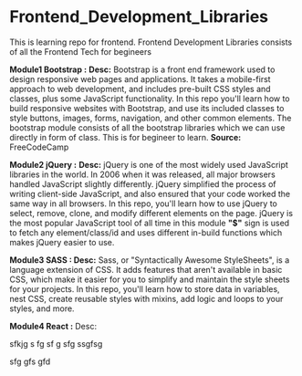# Frontend_Development_Libraries
This is learning repo for frontend. Frontend Development Libraries consists of all the Frontend Tech for begineers

**Module1 Bootstrap :**
**Desc:**
Bootstrap is a front end framework used to design responsive web pages and applications. It takes a mobile-first approach to web development, and includes pre-built CSS styles and classes, plus some JavaScript functionality.
In this repo you'll learn how to build responsive websites with Bootstrap, and use its included classes to style buttons, images, forms, navigation, and other common elements.
The bootstrap module consists of all the bootstrap libraries which we can use directly in form of class. This is for begineer to learn.
**Source:** FreeCodeCamp

**Module2 jQuery :**
**Desc:**
jQuery is one of the most widely used JavaScript libraries in the world.
In 2006 when it was released, all major browsers handled JavaScript slightly differently. jQuery simplified the process of writing client-side JavaScript, and also ensured that your code worked the same way in all browsers.
In this repo, you'll learn how to use jQuery to select, remove, clone, and modify different elements on the page.
jQuery is the most popular JavaScript tool of all time in this module **"$"** sign is used to fetch any element/class/id and uses different in-build functions which makes jQuery easier to use.

**Module3 SASS : 
Desc:**
Sass, or "Syntactically Awesome StyleSheets", is a language extension of CSS. It adds features that aren't available in basic CSS, which make it easier for you to simplify and maintain the style sheets for your projects.
In this repo, you'll learn how to store data in variables, nest CSS, create reusable styles with mixins, add logic and loops to your styles, and more.

**Module4 React :**
Desc:

sfkjg 
s
fg
sf
g
sfg
ssgfsg

sfg
gfs
gfd
